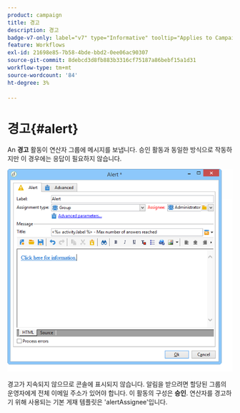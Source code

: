 ```yaml
---
product: campaign
title: 경고
description: 경고
badge-v7-only: label="v7" type="Informative" tooltip="Applies to Campaign Classic v7 only"
feature: Workflows
exl-id: 21698e85-7b58-4bde-bbd2-0ee06ac90307
source-git-commit: 8debcd3d8fb883b3316cf75187a86bebf15a1d31
workflow-type: tm+mt
source-wordcount: '84'
ht-degree: 3%

---
```


# 경고{#alert}



An **경고** 활동이 연산자 그룹에 메시지를 보냅니다. 승인 활동과 동일한 방식으로 작동하지만 이 경우에는 응답이 필요하지 않습니다.

![](assets/edit_alerte.png)

경고가 지속되지 않으므로 콘솔에 표시되지 않습니다. 알림을 받으려면 할당된 그룹의 운영자에게 전체 이메일 주소가 있어야 합니다. 이 활동의 구성은 **승인**. 연산자를 경고하기 위해 사용되는 기본 게재 템플릿은 &#39;alertAssignee&#39;입니다.
